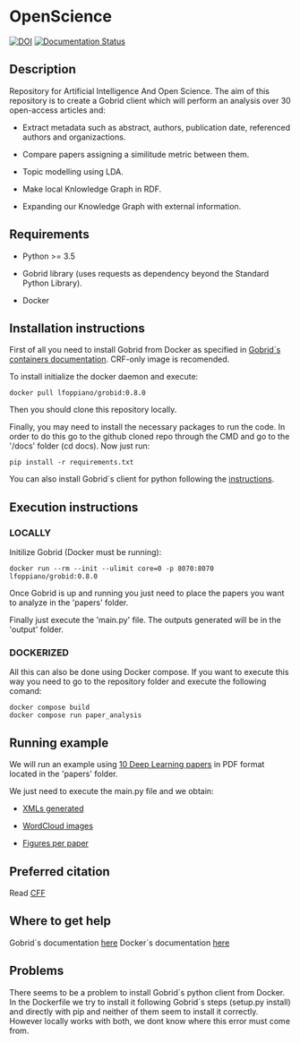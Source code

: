 # OpenScience
[![DOI](https://zenodo.org/badge/762679154.svg)](https://zenodo.org/doi/10.5281/zenodo.10702188)
[![Documentation Status](https://readthedocs.org/projects/openscience/badge/?version=latest)](https://openscience.readthedocs.io/en/latest/?badge=latest)


 ## Description

Repository for Artificial Intelligence And Open Science. The aim of this repository is to create a Gobrid client which will perform an analysis over 30
open-access articles and:

- Extract metadata such as abstract, authors, publication date, referenced authors and organizactions.
  
- Compare papers assigning a similitude metric between them.
  
- Topic modelling using LDA.

-  Make local Knlowledge Graph in RDF.

-  Expanding our Knowledge Graph with external information.




 ## Requirements
- Python >= 3.5

- Gobrid library (uses requests as dependency beyond the Standard Python Library).

- Docker
 ## Installation instructions
First of all you need to install Gobrid from Docker as specified in [Gobrid´s containers documentation](https://grobid.readthedocs.io/en/latest/Grobid-docker/). CRF-only image is recomended.

To install initialize the docker daemon and execute: 
```
docker pull lfoppiano/grobid:0.8.0
```

Then you should clone this repository locally.

Finally, you may need to install the necessary packages to run the code. In order to do this go to the github cloned repo through the CMD and go to the '/docs' folder (cd docs). Now just run:

```
pip install -r requirements.txt
```

 You can also install Gobrid´s client for python following the [instructions](https://github.com/kermitt2/grobid_client_python).
 
 ## Execution instructions

 ### LOCALLY
Initilize Gobrid (Docker must be running): 
```
docker run --rm --init --ulimit core=0 -p 8070:8070 lfoppiano/grobid:0.8.0
```

Once Gobrid is up and running you just need to place the papers you want to analyze in the 'papers' folder.

Finally just execute the 'main.py' file. The outputs generated will be in the 'output' folder.


### DOCKERIZED
All this can also be done using Docker compose. If you want to execute this way you need to go to the repository folder and execute the following comand:

```
docker compose build
docker compose run paper_analysis
```

 ## Running example 
We will run an example using [10 Deep Learning papers](https://github.com/MrGG14/OpenScience/tree/main/papers) in PDF format located in the 'papers' folder.

We just need to execute the main.py file and we obtain: 

- [XMLs generated](https://github.com/MrGG14/OpenScience/tree/main/output)

- [WordCloud images](https://github.com/MrGG14/OpenScience/tree/main/output/imgs/WordCloud)

- [Figures per paper](https://github.com/MrGG14/OpenScience/tree/main/output/imgs/FigHist)
 
 ## Preferred citation 
 Read [CFF](https://github.com/MrGG14/OpenScience/blob/main/CITATION.cff)
 ## Where to get help
Gobrid´s documentation [here](https://github.com/kermitt2/grobid_client_python)
Docker´s documentation [here](https://docs.docker.com/manuals/)
 ## Problems
There seems to be a problem to install Gobrid´s python client from Docker. In the Dockerfile we try to install it following Gobrid´s steps (setup.py install) and directly with pip and neither of them seem to install it correctly. However locally works with both, we dont know where this error must come from. 
